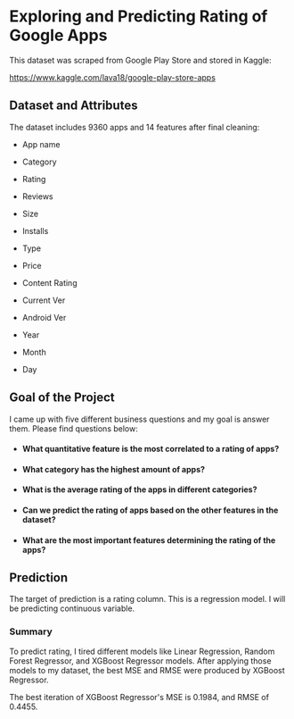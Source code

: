 # Exploring and Predicting Rating of Google Apps 

This dataset was scraped from Google Play Store and stored in Kaggle:

https://www.kaggle.com/lava18/google-play-store-apps




## Dataset and Attributes

The dataset includes 9360 apps and 14 features after final cleaning:

- App name

- Category

- Rating

- Reviews 

- Size

- Installs 

- Type

- Price 

- Content Rating 

- Current Ver

- Android Ver

- Year

- Month 

- Day

  
  

## Goal of the Project

I came up with five different business questions and my goal is answer them. Please find questions below:

- #### What quantitative feature is the most correlated to a rating of apps?

- #### What category has the highest amount of apps?

- #### What is the average rating of the apps in different categories?

- #### Can we predict the rating of apps based on the other features in the dataset?

- #### What are the most important features determining the rating of the apps?




## Prediction 

The target of prediction is a rating column. This is a regression model. I will be predicting continuous variable. 

### Summary 

To predict rating, I tired different models like Linear Regression, Random Forest Regressor, and XGBoost Regressor models. After applying those models to my dataset, the best MSE and RMSE were produced by XGBoost Regressor.

The best iteration of XGBoost Regressor's MSE is 0.1984, and RMSE of 0.4455.



